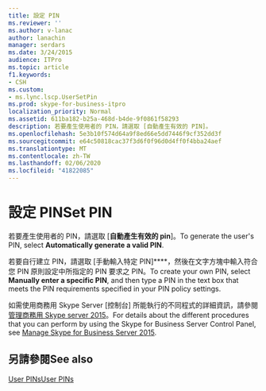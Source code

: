```yaml
---
title: 設定 PIN
ms.reviewer: ''
ms.author: v-lanac
author: lanachin
manager: serdars
ms.date: 3/24/2015
audience: ITPro
ms.topic: article
f1.keywords:
- CSH
ms.custom:
- ms.lync.lscp.UserSetPin
ms.prod: skype-for-business-itpro
localization_priority: Normal
ms.assetid: 611ba182-b25a-468d-b4de-9f0861f58293
description: 若要產生使用者的 PIN，請選取 [自動產生有效的 PIN]。
ms.openlocfilehash: 5e3b10f574d64a9f8ed66e5dd7446f9cf352dd3f
ms.sourcegitcommit: e64c50818cac37f3d6f0f96d0d4ff0f4bba24aef
ms.translationtype: MT
ms.contentlocale: zh-TW
ms.lasthandoff: 02/06/2020
ms.locfileid: "41822085"
---
```

# <a name="set-pin"></a><span data-ttu-id="9d3a2-103">設定 PIN</span><span class="sxs-lookup"><span data-stu-id="9d3a2-103">Set PIN</span></span>

<span data-ttu-id="9d3a2-104">若要產生使用者的 PIN，請選取 [**自動產生有效的 pin**]。</span><span class="sxs-lookup"><span data-stu-id="9d3a2-104">To generate the user's PIN, select **Automatically generate a valid PIN**.</span></span>

<span data-ttu-id="9d3a2-105">若要自行建立 PIN，請選取 [手動輸入特定 PIN]\*\*\*\*，然後在文字方塊中輸入符合您 PIN 原則設定中所指定的 PIN 要求之 PIN。</span><span class="sxs-lookup"><span data-stu-id="9d3a2-105">To create your own PIN, select **Manually enter a specific PIN**, and then type a PIN in the text box that meets the PIN requirements specified in your PIN policy settings.</span></span>

<span data-ttu-id="9d3a2-106">如需使用商務用 Skype Server [控制台] 所能執行的不同程式的詳細資訊，請參閱[管理商務用 Skype server 2015](../../manage/manage.md)。</span><span class="sxs-lookup"><span data-stu-id="9d3a2-106">For details about the different procedures that you can perform by using the Skype for Business Server Control Panel, see [Manage Skype for Business Server 2015](../../manage/manage.md).</span></span>

## <a name="see-also"></a><span data-ttu-id="9d3a2-107">另請參閱</span><span class="sxs-lookup"><span data-stu-id="9d3a2-107">See also</span></span>

[<span data-ttu-id="9d3a2-108">User PINs</span><span class="sxs-lookup"><span data-stu-id="9d3a2-108">User PINs</span></span>](https://technet.microsoft.com/library/806a813c-bdd4-49eb-9923-0dbb03968d8a.aspx)
